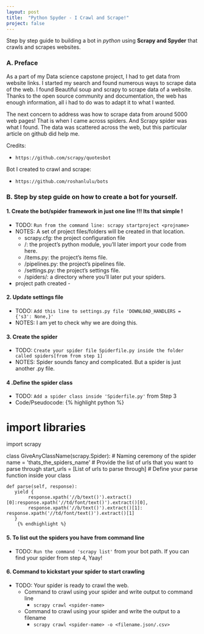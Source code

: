```yaml
---
layout: post
title:  "Python Spyder - I Crawl and Scrape!"
project: false
---
```


Step by step guide to building a bot in _python_ using **Scrapy and Spyder** that crawls and scrapes websites.

### A. Preface
As a part of my Data science capstone project, I had to get data from website links. I started my search and found numerous ways to scrape data of the web. I found Beautiful soup and scrapy to scrape data of a website. Thanks to the open source community and documentation, the web has enough information, all i had to do was to adapt it to what I wanted.

The next concern to address was how to scrape data from around 5000 web pages! That is when I came across spiders. And Scrapy spider was what I found. The data was scattered across the web, but this particular article on github did help me.

Credits: 
- `https://github.com/scrapy/quotesbot`

Bot I created to crawl and scrape:
- `https://github.com/roshanlulu/bots`

### B. Step by step guide on how to create a bot for yourself.

#### 1. Create the bot/spider framework in just one line !!! Its that simple !
- TODO: `Run from the command line: scrapy startproject <projname>`
- NOTES: A set of project files/folders will be created in that location.
    - scrapy.cfg: the project configuration file
    - <projname>/: the project’s python module, you’ll later import your code from here.
    - <projname>/items.py: the project’s items file.
    - <projname>/pipelines.py: the project’s pipelines file.
    - <projname>/settings.py: the project’s settings file.
    - <projname>/spiders/: a directory where you’ll later put your spiders.
- project path created - 

#### 2. Update settings file
- TODO: `Add this line to settings.py file 'DOWNLOAD_HANDLERS = {'s3': None,}'`
- NOTES: I am yet to check why we are doing this.

#### 3. Create the spider
- TODO: `Create your spider file Spiderfile.py inside the folder called spiders[from from step 1]`
- NOTES: Spider sounds fancy and complicated. But a spider is just another .py file.

#### 4 .Define the spider class
- TODO: `Add a spider class inside 'Spiderfile.py'` from Step 3
- Code/Pseudocode:
{% highlight python %}
# import libraries
import scrapy

class GiveAnyClassName(scrapy.Spider):
    # Naming ceremony of the spider
    name = 'thats_the_spiders_name'
    # Provide the list of urls that you want to parse through
    start_urls = [List of urls to parse through]
    # Define your parse function inside your class

    def parse(self, response):
       yield {
            response.xpath('//b/text()').extract()[0]:response.xpath('//td/font/text()').extract()[0],
            response.xpath('//b/text()').extract()[1]: response.xpath('//td/font/text()').extract()[1]
       }
        {% endhighlight %}

#### 5. To list out the spiders you have from command line
- TODO: `Run the command 'scrapy list'` from your bot path. If you can find your spider from step 4, Yaay!

#### 6. Command to kickstart your spider to start crawling
- TODO: Your spider is ready to crawl the web. 
    - Command to crawl using your spider and write output to command line
        - `scrapy crawl <spider-name>`
    - Command to crawl using your spider and write the output to a filename
        - `scrapy crawl <spider-name> -o <filename.json/.csv>`